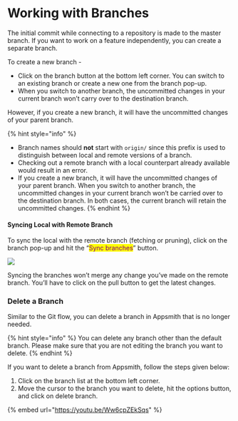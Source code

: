# Working with Branches

The initial commit while connecting to a repository is made to the master branch. If you want to work on a feature independently, you can create a separate branch.

To create a new branch -

* Click on the branch button at the bottom left corner. You can switch to an existing branch or create a new one from the branch pop-up.
* When you switch to another branch, the uncommitted changes in your current branch won’t carry over to the destination branch.

However, if you create a new branch, it will have the uncommitted changes of your parent branch.

{% hint style="info" %}
* Branch names should **not** start with `origin/` since this prefix is used to distinguish between local and remote versions of a branch.
* Checking out a remote branch with a local counterpart already available would result in an error.
* If you create a new branch, it will have the uncommitted changes of your parent branch. When you switch to another branch, the uncommitted changes in your current branch won’t be carried over to the destination branch. In both cases, the current branch will retain the uncommitted changes.
{% endhint %}

#### Syncing Local with Remote Branch

To sync the local with the remote branch (fetching or pruning), click on the branch pop-up and hit the “<mark style="color:purple;">Sync branches</mark>” button.

![](<../../.gitbook/assets/Git\_sync\_syc branches.gif>)

Syncing the branches won’t merge any change you’ve made on the remote branch. You’ll have to click on the pull button to get the latest changes.

### Delete a Branch

Similar to the Git flow, you can delete a branch in Appsmith that is no longer needed.

{% hint style="info" %}
You can delete any branch other than the default branch. Please make sure that you are not editing the branch you want to delete.
{% endhint %}

If you want to delete a branch from Appsmith, follow the steps given below:

1. Click on the branch list at the bottom left corner.
2. Move the cursor to the branch you want to delete, hit the options button, and click on delete branch.

{% embed url="https://youtu.be/Ww6cpZEkSqs" %}
